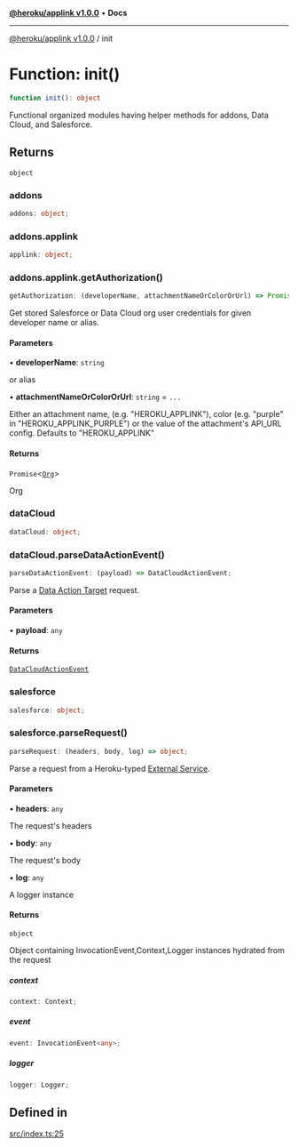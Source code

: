 [**@heroku/applink v1.0.0**](../README.md) • **Docs**

***

[@heroku/applink v1.0.0](../README.md) / init

# Function: init()

```ts
function init(): object
```

Functional organized modules having helper methods for addons, Data Cloud, and Salesforce.

## Returns

`object`

### addons

```ts
addons: object;
```

### addons.applink

```ts
applink: object;
```

### addons.applink.getAuthorization()

```ts
getAuthorization: (developerName, attachmentNameOrColorOrUrl) => Promise<Org>;
```

Get stored Salesforce or Data Cloud org user credentials for given developer name or alias.

#### Parameters

• **developerName**: `string`

or alias

• **attachmentNameOrColorOrUrl**: `string` = `...`

Either an attachment name, (e.g. "HEROKU_APPLINK"), color (e.g. "purple" in "HEROKU_APPLINK_PURPLE") or the value of the attachment's API_URL config. Defaults to "HEROKU_APPLINK"

#### Returns

`Promise`\<[`Org`](../interfaces/Org.md)\>

Org

### dataCloud

```ts
dataCloud: object;
```

### dataCloud.parseDataActionEvent()

```ts
parseDataActionEvent: (payload) => DataCloudActionEvent;
```

Parse a [Data Action Target](https://help.salesforce.com/s/articleView?id=sf.c360_a_create_a_data_action_target_of_webhook_type.htm&type=5) request.

#### Parameters

• **payload**: `any`

#### Returns

[`DataCloudActionEvent`](../interfaces/DataCloudActionEvent.md)

### salesforce

```ts
salesforce: object;
```

### salesforce.parseRequest()

```ts
parseRequest: (headers, body, log) => object;
```

Parse a request from a Heroku-typed [External Service](https://help.salesforce.com/s/articleView?id=sf.external_services.htm&type=5).

#### Parameters

• **headers**: `any`

The request's headers

• **body**: `any`

The request's body

• **log**: `any`

A logger instance

#### Returns

`object`

Object containing InvocationEvent,Context,Logger instances hydrated from the request

##### context

```ts
context: Context;
```

##### event

```ts
event: InvocationEvent<any>;
```

##### logger

```ts
logger: Logger;
```

## Defined in

[src/index.ts:25](https://github.com/heroku/heroku-applink-nodejs/blob/8285fe9db0bc3fb84b8b357e7da6a6202f07286d/src/index.ts#L25)
